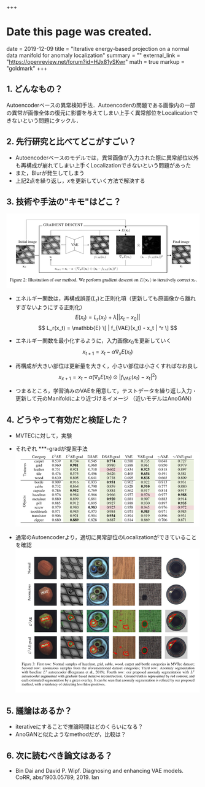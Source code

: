 +++
# Date this page was created.
date = 2019-12-09
title = "Iterative energy-based projection on a normal data manifold for anomaly localization"
summary = ""
external_link = "https://openreview.net/forum?id=HJx81ySKwr"
math = true
markup = "goldmark"
+++

## 1. どんなもの？
Autoencoderベースの異常検知手法．Autoencoderの問題である画像内の一部の異常が画像全体の復元に影響を与えてしまい上手く異常部位をLocalicationできないという問題にタックル．

## 2. 先行研究と比べてどこがすごい？
* Autoencoderベースのモデルでは，異常画像が入力された際に異常部位以外も再構成が崩れてしまい上手くLocalizationできないという問題があった
* また，Blurが発生してしまう
* 上記2点を繰り返し，$x$を更新していく方法で解決する

## 3. 技術や手法の"キモ"はどこ？

![](img/arch.png)

* エネルギー関数は，再構成誤差($L_r$)と正則化項（更新しても原画像から離れすぎないようにする正則化）
$$
E(x_t) = L_r(x_t) + \lambda|| x_t - x_0 ||
$$
$$
L_r(x_t) = \mathbb{E} \[ | f_{VAE}(x_t) - x_t | ^r \]
$$
* エネルギー関数を最小化するように，入力画像$x_0$を更新していく
$$
x_{t+1} = x_t - \alpha \nabla_x E(x_t)
$$
* 再構成が大きい部位は更新量を大きく，小さい部位は小さくすればなお良し
$$
x_{x+1} = x_t - \alpha ( \nabla_xE(x_t) \odot | f_{VAE}(x_t) - x_t | ^2  )
$$

* つまるところ，学習済みのVAEを用意して，テストデータを繰り返し入力・更新して元のManifoldにより近づけるイメージ （近いモデルはAnoGAN）


## 4. どうやって有効だと検証した？
* MVTECに対して，実験
* それぞれ ***-gradが提案手法
![](img/res.png)

* 通常のAutoencoderより，適切に異常部位のLocalizationができていることを確認
![](img/seg.png)

## 5. 議論はあるか？
* iterativeにすることで推論時間はどのくらいになる？
* AnoGANと似たようなmethodだが，比較は？

## 6. 次に読むべき論文はある？
* Bin Dai and David P. Wipf. Diagnosing and enhancing VAE models. CoRR, abs/1903.05789, 2019. Ian